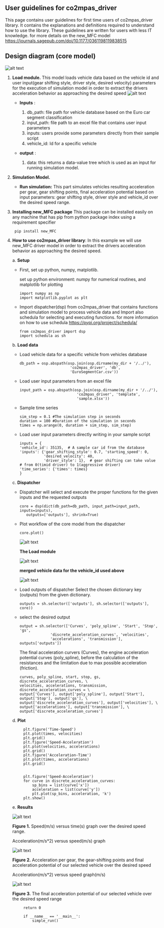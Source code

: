## User guidelines for co2mpas_driver
<!--move them to CONTRIBUTING.md -->

This page contains user guidelines for first time users of co2mpas_driver 
library. It contains the explanations and definitions required to understand how to use
the library. These guidelines are written for users with less IT knowledge.
for more details on the new_MFC model https://journals.sagepub.com/doi/10.1177/0361198119838515

## Design diagram (core model)

   ![alt text](https://github.com/ashenafimenza/new_MFC/blob/master/co2mpas_driver/images/core.png)

1. **Load module.** This model loads vehicle data based on the vehicle id
 and user input(gear shifting style, driver style, desired velocity) parameters 
 for the execution of simulation model in order to extract the drivers acceleration
 behavior as approaching the desired speed
   ![alt text](https://github.com/ashenafimenza/new_MFC/blob/master/co2mpas_driver/images/load.png)
    * **Inputs** :
    
        1. db_path: file path for vehicle database based on the Euro car segment
           classification
        2. input_path: file path to an excel file that contains user input parameters
        3. inputs: users provide some parameters directly from their sample script
        4. vehicle_id: Id for a specific vehicle
    
    * **output** :
        
        1. data: this returns a data-value tree which is used as an input for 
           running simulation model. 

2. **Simulation Model.** 

    * **Run simulation:** This part simulates vehicles resulting acceleration per gear, gear shifting points, 
     final acceleration potential based on input parameters: gear shifting style, driver style and vehicle_id
     over the desired speed range.

3. **Installing new_MFC package**
    This package can be installed easily on any machine that has pip 
    from python package index using a requirement specifier 
    
        pip install new_MFC 

4. **How to use co2mpas_driver library**:
    In this example we will use new_MFC driver model in order to extract the drivers 
    acceleration behavior as approaching the desired speed.
    
    a. **Setup** 
       
      * First, set up python, numpy, matplotlib.
      
        set up python environment: numpy for numerical routines, and matplotlib 
        for plotting
        
            import numpy as np
            import matplotlib.pyplot as plt
       
      * Import dispatcher(dsp) from co2mpas_driver that contains functions 
        and simulation model to process vehicle data and Import also schedula
        for selecting and executing functions. for more information on how to use 
        schedula https://pypi.org/project/schedula/
         
            from co2mpas_driver import dsp
            import schedula as sh
       
    b. **Load data**
    
      * Load vehicle data for a specific vehicle from vehicles database
       
            db_path = osp.abspath(osp.join(osp.dirname(my_dir + '/../'),
                                   'co2mpas_driver', 'db',
                                   'EuroSegmentCar.csv'))
            
      * Load user input parameters from an excel file
       
            input_path = osp.abspath(osp.join(osp.dirname(my_dir + '/../'),
                                      'co2mpas_driver', 'template',
                                      'sample.xlsx'))     
      
      * Sample time series
       
            sim_step = 0.1 #The simulation step in seconds
            duration = 100 #Duration of the simulation in seconds
            times = np.arange(0, duration + sim_step, sim_step)
            
      * Load user input parameters directly writing in your sample script
       
            inputs = {
            'vehicle_id': 35135,  # A sample car id from the database
            'inputs': {'gear_shifting_style': 0.7, 'starting_speed': 0,
                       'desired_velocity': 40,
                       'driver_style': 1},  # gear shifting can take value
            # from 0(timid driver) to 1(aggressive driver)
            'time_series': {'times': times}
            }
            
    c. **Dispatcher**      
      
      * Dispatcher will select and execute the proper functions for the given inputs 
        and the requested outputs
               
            core = dsp(dict(db_path=db_path, input_path=input_path, inputs=inputs),
               outputs=['outputs'], shrink=True)
               
      * Plot workflow of the core model from the dispatcher
               
            core.plot()
            
        ![alt text](https://github.com/ashenafimenza/new_MFC/blob/master/co2mpas_driver/images/core_example.PNG)
        
        **The Load module**
        
        ![alt text](https://github.com/ashenafimenza/new_MFC/blob/master/co2mpas_driver/images/load_example.PNG)
        
        **merged vehicle data for the vehicle_id used above**
        
        ![alt text](https://github.com/ashenafimenza/new_MFC/blob/master/co2mpas_driver/images/data.PNG)
            
      * Load outputs of dispatcher
        Select the chosen dictionary key (outputs) from the given dictionary.
               
            outputs = sh.selector(['outputs'], sh.selector(['outputs'], core))
            
      * select the desired output
            
            output = sh.selector(['Curves', 'poly_spline', 'Start', 'Stop', 'gs',
                          'discrete_acceleration_curves', 'velocities',
                          'accelerations', 'transmission'], outputs['outputs'])
             
        The final acceleration curvers (Curves), the engine acceleration potential 
        curves (poly_spline), before the calculation of the resistances and the
        limitation due to max possible acceleration (friction).
                        
            curves, poly_spline, start, stop, gs, discrete_acceleration_curves, \
            velocities, accelerations, transmission, discrete_acceleration_curves = \
            output['Curves'], output['poly_spline'], output['Start'], output['Stop'], output['gs'], \
            output['discrete_acceleration_curves'], output['velocities'], \
            output['accelerations'], output['transmission'], \
            output['discrete_acceleration_curves']
               
    d. **Plot**          
            
            plt.figure('Time-Speed')
            plt.plot(times, velocities)
            plt.grid()
            plt.figure('Speed-Acceleration')
            plt.plot(velocities, accelerations)
            plt.grid()
            plt.figure('Acceleration-Time')
            plt.plot(times, accelerations)
            plt.grid()
            
            
            plt.figure('Speed-Acceleration')
            for curve in discrete_acceleration_curves:
                sp_bins = list(curve['x'])
                acceleration = list(curve['y'])
                plt.plot(sp_bins, acceleration, 'k')
            plt.show()
            
    e. **Results**
      
     ![alt text](https://github.com/ashenafimenza/new_MFC/blob/master/co2mpas_driver/images/speed-time.PNG)
     
     **Figure 1.** Speed(m/s) versus time(s) graph over the desired speed range.
     
     Acceleration(m/s*2) versus speed(m/s) graph
      
     ![alt text](https://github.com/ashenafimenza/new_MFC/blob/master/co2mpas_driver/images/acce-speed.PNG)
     
     **Figure 2.** Acceleration per gear, the gear-shifting points and final acceleration potential of our selected 
       vehicle over the desired speed
     
     Acceleration(m/s*2) versus speed graph(m/s)
      
     ![alt text](https://github.com/ashenafimenza/new_MFC/blob/master/co2mpas_driver/images/acc-time.PNG)
      
     **Figure 3.** The final acceleration potential of our selected vehicle over the desired speed range
     
            return 0
            
            if __name__ == '__main__':
                simple_run()  
               
[1]: https://ljvmiranda921.github.io/notebook/2018/06/21/precommits-using-black-and-flake8/
[2]: https://black.readthedocs.io/  